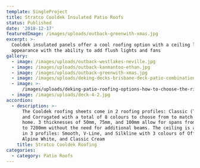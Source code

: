 ```yaml
---
template: SingleProject
title: Stratco Cooldek Insulated Patio Roofs
status: Published
date: '2018-12-17'
featuredImage: /images/uploads/outback-greenwith-xmas.jpg
excerpt: >-
  Cooldek insulated panels offer a cool roofing option with a ceiling like
  appearance with the ability to add flush lights and fans
gallery:
  - image: /images/uploads/outback-westlakes-neville.jpg
  - image: /images/uploads/outback-kanmantoo-ethan.jpg
  - image: /images/uploads/outback-greenwith-xmas.jpg
  - image: /images/uploads/deking-decks-brisbane-deck-patio-combination-ideas.jpg
  - image: >-
      /images/uploads/deking-patio-roofing-options-how-to-choose-the-right-patio-roof-and-why-they’re-always-a-good-option.jpg
  - image: /images/uploads/deck-4-2.jpg
accordion:
  - description: >-
      The Cooldek roofing sheets come in 2 roofing profiles: Classic (Trim deck)
      and Corrugated with a total of 8 colours to choose from to match your
      home. 3 thicknesses of 50mm, 75mm, and 100mm allow for spans from 5100mm
      to 7200mm without the need for additional beams. The ceiling is available
      in 3 profiles: Smooth, V-Line, and Silkline with 3 colours of Off White,
      Alpine White, and Classic Cream
    title: Stratco Cooldek Roofing
categories:
  - category: Patio Roofs
---
```


